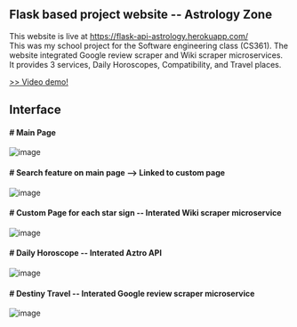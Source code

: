 ## Flask based project website -- Astrology Zone 
This website is live at https://flask-api-astrology.herokuapp.com/ \
This was my school project for the Software engineering class (CS361). The website integrated Google review scraper and Wiki scraper microservices. It provides 3 services, Daily Horoscopes, Compatibility, and Travel places.


[>> Video demo!](https://cdnapisec.kaltura.com/p/391241/sp/39124100/embedIframeJs/uiconf_id/22119142/partner_id/391241?iframeembed=true&playerId=kaltura_player&entry_id=1_w4wadulm&flashvars[localizationCode]=en&amp;flashvars[leadWithHTML5]=true&amp;flashvars[sideBarContainer.plugin]=true&amp;flashvars[sideBarContainer.position]=left&amp;flashvars[sideBarContainer.clickToClose]=true&amp;flashvars[chapters.plugin]=true&amp;flashvars[chapters.layout]=vertical&amp;flashvars[chapters.thumbnailRotator]=false&amp;flashvars[streamSelector.plugin]=true&amp;flashvars[EmbedPlayer.SpinnerTarget]=videoHolder&amp;flashvars[dualScreen.plugin]=true&amp;flashvars[hotspots.plugin]=1&amp;flashvars[Kaltura.addCrossoriginToIframe]=true&amp;&wid=1_ugw5khow)

## Interface
#### # Main Page
![image](https://user-images.githubusercontent.com/71689421/145139440-c2edacf6-ca81-4a25-9a8f-ffe7d47a0f92.png)

#### # Search feature on main page --> Linked to custom page
![image](https://user-images.githubusercontent.com/71689421/145139623-ddb3889e-4b9d-4e5e-8cda-fd450c6a01ac.png)

#### # Custom Page for each star sign -- Interated Wiki scraper microservice
![image](https://user-images.githubusercontent.com/71689421/145139850-a2736ba6-1213-4a86-affb-2844bffa5330.png)

#### # Daily Horoscope -- Interated Aztro API
![image](https://user-images.githubusercontent.com/71689421/145139920-12f95f2b-e8bd-4390-9e39-2f8c64d09f43.png)

#### # Destiny Travel -- Interated Google review scraper microservice
![image](https://user-images.githubusercontent.com/71689421/145140118-1eccf98d-6e1c-4cfa-9164-bc23dfe6a9ba.png)
